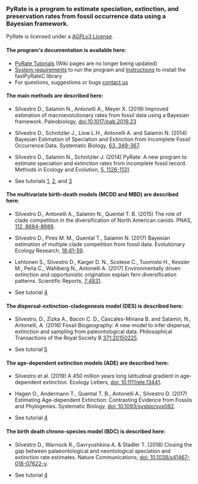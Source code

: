 ### PyRate is a program to estimate speciation, extinction, and preservation rates from fossil occurrence data using a Bayesian framework. 


PyRate is licensed under a [AGPLv3 License](https://tldrlegal.com/license/gnu-affero-general-public-license-v3-(agpl-3.0)#summary).

#### The program's documentation is available here: 
* [PyRate Tutorials](https://github.com/dsilvestro/PyRate/tree/master/tutorials) (Wiki pages are no longer being updated)
* [System requirements](https://github.com/dsilvestro/PyRate/wiki#compatibility-and-installation) to run the program and [Instructions](https://github.com/dsilvestro/PyRate/blob/master/pyrate_lib/fastPyRateC/README.md) to install the fastPyRateC library 
* For questions, suggestions or bugs [contact us](mailto:pyrate.help@gmail.com)


#### The main methods are described here:

* Silvestro D., Salamin N., Antonelli A., Meyer X. (2019) Improved estimation of macroevolutionary rates from fossil data using a Bayesian framework. Paleobiology,
[doi:10.1017/pab.2019.23](https://doi.org/10.1017/pab.2019.23)

* Silvestro D., Schnitzler J., Liow L.H., Antonelli A. and Salamin N. (2014) Bayesian Estimation of Speciation and Extinction from Incomplete Fossil Occurrence Data. Systematic Biology, [63, 349-367](https://academic.oup.com/sysbio/article/63/3/349/1650079).

* Silvestro D., Salamin N., Schnitzler J. (2014) PyRate: A new program to estimate speciation and extinction rates from incomplete fossil record. Methods in Ecology and Evolution, [5, 1126-1131](http://onlinelibrary.wiley.com/doi/10.1111/2041-210X.12263/abstract).
 
* See tutorials [1](https://github.com/dsilvestro/PyRate/blob/master/tutorials/pyrate_tutorial_1.md), [2](https://github.com/dsilvestro/PyRate/blob/master/tutorials/pyrate_tutorial_2.md), and [3](https://github.com/dsilvestro/PyRate/blob/master/tutorials/pyrate_tutorial_3.md)


#### The multivariate birth-death models (MCDD and MBD) are described here: 

* Silvestro D., Antonelli A., Salamin N., Quental T. B. (2015) The role of clade competition in the diversification of North American canids. PNAS, [112, 8684-8689](http://www.pnas.org/content/112/28/8684).

* Silvestro D., Pires M. M., Quental T., Salamin N. (2017) Bayesian estimation of multiple clade competition from fossil data. Evolutionary Ecology Research, 	[18:41-59](http://evolutionary-ecology.com/abstracts/v18/3010.html).

* Lehtonen S., Silvestro D., Karger D. N., Scotese C., Tuomisto H., Kessler M., Peña C., Wahlberg N., Antonelli A. (2017) Environmentally driven extinction and opportunistic origination explain fern diversification patterns. Scientific Reports, [7:4831](https://www.nature.com/articles/s41598-017-05263-7).

* See tutorial [4](https://github.com/dsilvestro/PyRate/blob/master/tutorials/pyrate_tutorial_4.md)


#### The dispersal-extinction-cladogenesis model (DES) is described here:

* Silvestro, D., Zizka A., Bacon C. D., Cascales-Minana B. and Salamin, N., Antonelli, A. (2016) Fossil Biogeography: A new model to infer dispersal, extinction and sampling from paleontological data. Philosophical Transactions of the Royal Society B [371:20150225](http://rstb.royalsocietypublishing.org/content/371/1691/20150225).

* See tutorial [5](https://github.com/dsilvestro/PyRate/blob/master/tutorials/pyrate_tutorial_5.md)


#### The age-dependent extinction models (ADE) are described here:

* Silvestro et al. (2019) A 450 million years long latitudinal gradient in age‐dependent extinction. Ecology Letters, [doi: 10.1111/ele.13441](https://onlinelibrary.wiley.com/doi/full/10.1111/ele.13441).

* Hagen O., Andermann T., Quental T. B., Antonelli A., Silvestro D. (2017) Estimating Age-dependent Extinction: Contrasting Evidence from Fossils and Phylogenies. Systematic Biology, [doi: 10.1093/sysbio/syx082](https://academic.oup.com/sysbio/article/doi/10.1093/sysbio/syx082/4563320/Estimating-Agedependent-Extinction-Contrasting).

* See tutorial [4](https://github.com/dsilvestro/PyRate/blob/master/tutorials/pyrate_tutorial_4.md)




#### The birth death chrono-species model (BDC) is described here:

* Silvestro D., Warnock R., Gavryushkina A. & Stadler T. (2018) Closing the gap between palaeontological and neontological speciation and extinction rate estimates. Nature Communications, [doi: 10.1038/s41467-018-07622-y](https://www.nature.com/articles/s41467-018-07622-y).

* See tutorial [4](https://github.com/dsilvestro/PyRate/blob/master/tutorials/pyrate_tutorial_4.md#the-birth-death-chronospecies-bdc-model)

